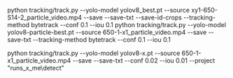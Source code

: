 python tracking/track.py --yolo-model yolov8_best.pt --source xy1-650-S14-2_particle_video.mp4 --save --save-txt --save-id-crops --tracking-method bytetrack
--conf 0.1 --iou 0.1
python tracking/track.py --yolo-model yolov8-particle-best.pt --source 650-1-x1_particle_video.mp4 --save --save-txt --tracking-method bytetrack --conf 0.1 --iou 0.1

python tracking/track.py --yolo-model yolov8-x.pt --source 650-1-x1_particle_video.mp4 --save --save-txt --conf 0.02 --iou 0.01 --project "runs_x_me\detect"
